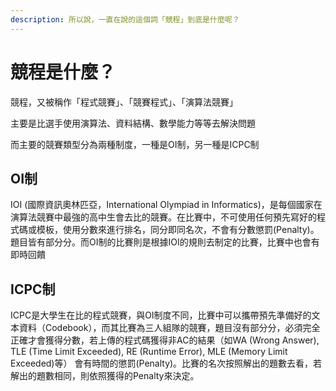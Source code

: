 ```yaml
---
description: 所以說，一直在說的這個詞「競程」到底是什麼呢？
---
```


# 競程是什麼？

競程，又被稱作「程式競賽」、「競賽程式」、「演算法競賽」

主要是比選手使用演算法、資料結構、數學能力等等去解決問題

而主要的競賽類型分為兩種制度，一種是OI制，另一種是ICPC制

## OI制

IOI \(國際資訊奧林匹亞，International Olympiad in Informatics\)，是每個國家在演算法競賽中最強的高中生會去比的競賽。在比賽中，不可使用任何預先寫好的程式碼或模板，使用分數來進行排名，同分即同名次，不會有分數懲罰\(Penalty\)。題目皆有部分分。而OI制的比賽則是根據IOI的規則去制定的比賽，比賽中也會有即時回饋

## ICPC制

ICPC是大學生在比的程式競賽，與OI制度不同，比賽中可以攜帶預先準備好的文本資料（Codebook），而其比賽為三人組隊的競賽，題目沒有部分分，必須完全正確才會獲得分數，若上傳的程式碼獲得非AC的結果（如WA \(Wrong Answer\), TLE \(Time Limit Exceeded\), RE \(Runtime Error\), MLE \(Memory Limit Exceeded\)等） 會有時間的懲罰\(Penalty\)。比賽的名次按照解出的題數去看，若解出的題數相同，則依照獲得的Penalty來決定。

